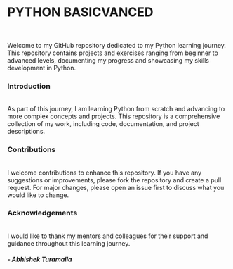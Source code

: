 <h1>PYTHON BASICVANCED</h1>
<br>
<p>
Welcome to my GitHub repository dedicated to my Python learning journey. This repository contains projects and exercises ranging from beginner to advanced levels, documenting my progress and showcasing my skills development in Python.
<br>
<h3>Introduction</h3><br>
As part of this journey, I am learning Python from scratch and advancing to more complex concepts and projects. This repository is a comprehensive collection of my work, including code, documentation, and project descriptions.<br>
<h3>Contributions</h3><br>
I welcome contributions to enhance this repository. If you have any suggestions or improvements, please fork the repository and create a pull request. For major changes, please open an issue first to discuss what you would like to change.<br>
<h3>Acknowledgements</h3><br>
I would like to thank my mentors and colleagues for their support and guidance throughout this learning journey.<br>
</p>
<h5> - Abhishek Turamalla</h5>
